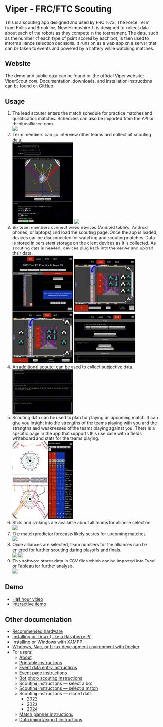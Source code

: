 # Viper - FRC/FTC Scouting

This is a scouting app designed and used by FRC 1073, The Force Team from Hollis and Brookline, New Hampshire.
It is designed to collect data about each of the robots as they compete in the tournament.
The data, such as the number of each type of point scored by each bot, is then used to inform alliance selection decisions.
It runs on as a web app on a server that can be taken to events and powered by a battery while watching matches.

## Website

The demo and public data can be found on the official Viper website: [ViperScout.com](https://viperscout.com/). Documentation, downloads, and installation instructions can be found on [GitHub](https://github.com/FRCTeam1073-TheForceTeam/viper).

## Usage

1. The lead scouter enters the match schedule for practice matches and qualification matches. Schedules can also be imported from the API or thebluealliance.com.\
   [<img src=doc/event-table.png width=200>](doc/event-table.png)
1. Team members can go interview other teams and collect pit scouting data.\
   [<img src=doc/pit-scout.png width=200>](doc/pit-scout.png) [<img src=doc/bot-photos.png width=200>](doc/bot-photos.png)
1. Six team members connect wired devices (Android tablets, Android phones, or laptops) and load the scouting page. Once the app is loaded, devices can be disconnected for watching and scouting matches. Data is stored in persistent storage on the client devices as it is collected. As scouting data is needed, devices plug back into the server and upload their data.\
   [<img src=doc/scouting-pre.png width=200>](doc/scouting-auto.png) [<img src=doc/scouting-auto.png width=200>](doc/scouting-auto.png) [<img src=doc/scouting-tele.png width=200>](doc/scouting-tele.png) [<img src=doc/scouting-end.png width=200>](doc/scouting-end.png)
1. An additional scouter can be used to collect subjective data.\
   [<img src=doc/scouting-subjective.png width=200>](doc/scouting-subjective.png)
1. Scouting data can be used to plan for playing an upcoming match. It can give you insight into the strengths of the teams playing with you and the strengths and weaknesses of the teams playing against you. There is a specific page in the app that supports this use case with a fields whiteboard and stats for the teams playing.\
   [<img src=doc/planner.png width=200>](doc/planner.png)
1. Stats and rankings are available about all teams for alliance selection.\
   [<img src=doc/stats.png width=200>](doc/stats.png)
1. The match predictor forecasts likely scores for upcoming matches.\
   [<img src=doc/predictor.png width=200>](doc/predictor.png)
1. Once alliances are selected, team numbers for the alliances can be entered for further scouting during playoffs and finals.\
   [<img src=doc/playoffs.png width=200>](doc/playoffs.png) [<img src=doc/bracket.png width=200>](doc/bracket.png)
1. This software stores data in CSV files which can be imported into Excel or Tableau for further analysis.\
   [<img src=doc/csv.png width=200>](doc/csv.png)

## Demo

 - [Half hour video](https://drive.google.com/file/d/18dF44_FT35HEZ7824Iv5jhn8GvhnvuFO/view)
 - [Interactive demo](https://demo.viperscout.com/)

## Other documentation

 - [Recommended hardware](doc/hardware.md)
 - [Installing on Linux (Like a Raspberry Pi)](doc/linux-install.md)
 - [Installing on Windows with XAMPP](doc/windows-install.md)
 - [Windows, Mac, or Linux development environment with Docker](doc/docker-install.md)
 - For users:
   - [About](www/about.md)
   - [Printable instructions](www/printable-instructions.md)
   - [Event data entry instructions](www/event-table-instructions.md)
   - [Event page instructions](www/event-instructions.md)
   - [Bot photo scouting instructions](www/bot-photos-instructions.md)
   - [Scouting instructions — select a bot](www/scouting-select-bot-instructions.md)
   - [Scouting instructions — select a match](www/scouting-select-match-instructions.md)
   - Scouting instructions — record data
      - [2022](www/2022/scouting-instructions.md)
      - [2023](www/2023/scouting-instructions.md)
      - [2024](www/2024/scouting-instructions.md)
   - [Match planner instructions](www/planner-instructions.md)
   - [Data import/export instructions](www/import-export-instructions.md)
